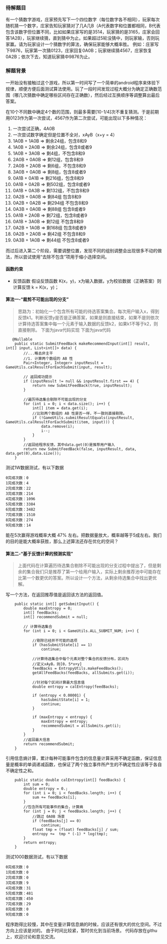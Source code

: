 ### 待解题目
有一个猜数字游戏，庄家预先写下一个四位数字（每位数字各不相同），玩家每次随机猜一个数字，庄家告知玩家猜对了几A几B（A代表数字和位置都相同，B代表包含该数字但位置不同，比如如果庄家写的是3514，玩家猜的是3165，庄家会回答1A2B），玩家继续猜，直到猜中为止。如果超过5轮没猜中，则玩家输，否则玩家赢。请为玩家设计一个猜数字的算法，确保玩家能够大概率胜。
例如：庄家写下9876，玩家第一次猜0123，庄家回复0A0B；玩家继续猜4567，庄家恢复0A2B；依次下去，知道玩家猜中9876为止。

### 解题背景
一开始没有接触过这个游戏，所以第一时间写了一个简单的android程序来体验下规律，顺便方便后面测试算法使用。玩了一段时间发现过程大概分为确定正确数范围（哪几次猜数中确定哪些区间存在正确数），然后经过互换顺序等调整算出最后答案。

在10个不同数中确定4个数的范围，则最多需要[10-1/4]次不重复猜测。于是前期用0123作为第一次尝试，4567作为第二次尝试，可能出现以下多种情况：

1. 一次尝试正确，4A0B
2. 一次尝试数字确定但是位置不全对，xAyB（x+y = 4）
3. 1A0B + 1A0B => 剩余24组，包含8和9
4. 1A0B + 2A0B => 剩余24组，包含8或者9
5. 1A0B + 3A0B => 剩4组，不包含8和9
6. 2A0B + 0A0B => 剩12组，包含8和9
7. 2A0B + 2A0B => 剩6组，不包含8和9
8. 3A0B + 0A0B => 剩8组，包含8或者9
9. 0A1B + 0A1B => 剩216组，包含8和9
10. 0A1B + 0A2B => 剩502组，包含8或者9
11. 0A1B + 0A3B => 剩132组，不包含8和9
12. 0A2B + 0A0B => 剩84组  包含8和9
13. 0A2B + 0A2B => 剩294组 不包含8和9
14. 0A3B + 0A0B => 剩88组 包含8或者9
15. 0A1B + 2A0B => 剩72组，包含8或者9
16. 0A1B + 3A0B => 剩12组  不包含8和9
17. 0A2B + 1A0B => 剩168组 包含8或者9
18. 0A2B + 2A0B => 剩42组 不包含8和9
19. 0A3B + 1A0B => 剩44组 不包含8或者9

而过后进入第二个阶段，需要调整位置，发现不同的组别调整会出现很多不动的做法，所以尝试使用“去除不包含”项用于缩小选择空间。


#### 函数约束
* 反馈函数
假设反馈函数 K(x，y)，x为输入数据，y为校验数据（正确答案）则计算反馈 k = K(x，y)；

#### 算法一-“裁剪不可能出现的分支”
>思路为：初始化一个包含所有可能的待选答案集合。每次用户输入x，得到反馈k1。判断反馈y是否是正确答案，如果是则直接结束，如果不是则依次计算待选答案集中每一个元素于输入数据的反馈k2，如果k1不等于k2，则直接剔除。
下面为java代码实现
下面为java代码

```
   @Nullable
    public static SubmitFeedBack makeRecommendInput(int[] result, int[] input, List<int[]> data) {
		//...略去非主干
		//1. 计算两个数组的 AB 性
        Pair<Integer, Integer> inputResult = GameUtils.calResultForEachSubmit(input, result);

		// 返回成功提示
        if (inputResult != null && inputResult.first == 4) {
            return new SubmitFeedBack(true, inputResult);
        }
		
		//遍历待选集合剔除不可能出现的分支
        for (int i = 0; i < data.size(); i++) {
            int[] item = data.get(i);
			//比较两个数组的 AB 性是否一样，不一致则直接剔除。
            if (!GameUtils.submitResultEquals(inputResult, GameUtils.calResultForEachSubmit(item, input))) {
                data.remove(i);
                i--;
            }
        }
		//返回给程序反馈，其中data.get(0)是推荐用户输入
        return new SubmitFeedBack(false, inputResult, data, data.get(0),data.size());
    }
```
测试1W数据测试，有以下数据

```
0完成次数：0
1完成次数：4
2完成次数：22
3完成次数：214
4完成次数：1096
5完成次数：3384
6完成次数：3482
7完成次数：1510
8完成次数：274
9完成次数：14
```

能在5次赢得游戏概率大概 47% 左右。把数据量放大，概率越等于5成左右。我们的目的是能大概率获胜，那么上述算法还存在优化的空间？

#### 算法二-“基于反馈计算的预测实现”
> 上面代码在计算遍历待选集合剔除不可能出现的分支过程中提出了，但是剩余的集合我们只是推荐了第一个给用户输入，实际上剩余推荐池中可能存在比第一个数更优的答案。所以设计一个方法，从剩余待选集合中找出更优解。

写一个方法，在返回推荐值是返回该方法的返回值。
```
    public static int[] getSubmitInput() {
        double maxEntropy = 0;
        int[] feedBacks;
        int[] recommendSubmit = null;

        // 计算待选集合
        for (int i = 0; i < GameUtils.ALL_SUBMIT_NUM; i++) {

			//剔除已经并不可能的选项
            if (hasSubmitState[i] == 1)
                continue;
			
			//计算待选集合中每个元素对整个集合的反馈分布，区间为 
			//定义xAyB，则[0，5*x+y]
            feedBacks = EntropyUtils.makeFeedBacks();
            getAllFeedBacks(feedBacks, allSubmits.get(i));

			//针对每个区间计算最大信息值
            double entropy = calEntropy(feedBacks);

            if (entropy < 0.00001) {
                hasSubmitState[i] = 1;
                continue;
            }

            if (maxEntropy < entropy) {
                maxEntropy = entropy;
                recommendSubmit = allSubmits.get(i);
            }
        }
		//返回最大信息
        return recommendSubmit;
    }

````
引用信息熵计算，累计每种可能事件包含的信息量计算采用不确定函数，保证信息量是概率的单调递减函数，也保证了两个独立事件所产生的不确定性应该等于各自不确定性之和。

```
    public static double calEntropy(int[] feedBacks) {
        int sum = 0;
        double entropy = 0.;
        for (int i = 0; i < feedBacks.length; i++) {
            sum += feedBacks[i];
        }
		//包含所有可能事件的集合，计算熵
        for (int j = 0; j < feedBacks.length; j++) {
            //跳过 0A0B 场景
            if (feedBacks[j] == 0)
                continue;
            float tmp = (float) feedBacks[j] / sum;
            entropy +=  tmp * (-1) * log(tmp);
        }
        return entropy;
    }
```
测试1000数据测试，有以下数据

```
0完成次数：0
1完成次数：0
2完成次数：0
3完成次数：9
4完成次数：31
5完成次数：481
6完成次数：450
7完成次数：29
8完成次数：0
9完成次数：0
```
程序跑得比较慢，其中在变量计算信息熵的时候，应该还有很大的优化空间。不过方向上应该是对的。
由于时间比较紧，暂时优化到当前场景。
代码存放在githu上，欢迎讨论和意见交流。
